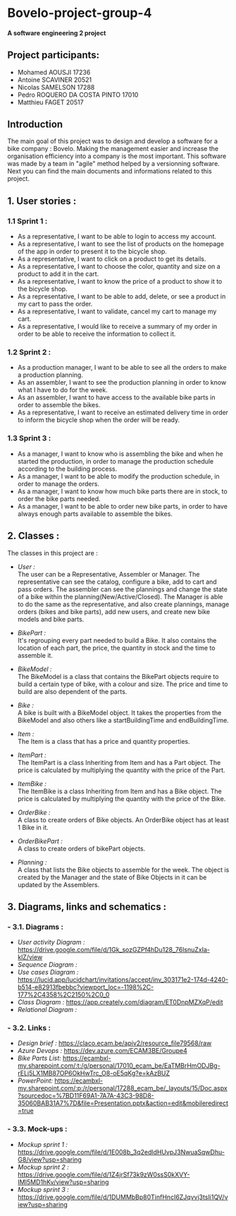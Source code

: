 # **Bovelo-project-group-4** 

#### A software engineering 2 project

## **Project participants:**

- Mohamed AOUSJI 17236
- Antoine SCAVINER 20521
- Nicolas SAMELSON 17288
- Pedro ROQUERO DA COSTA PINTO 17010
- Matthieu FAGET 20517


## **Introduction**

The main goal of this project was to design and develop a software for a bike company : Bovelo.
Making the management easier and increase the organisation efficiency into a company is the most important.
This software was made by a team in "agile" method helped by a versionning software. 
Next you can find the main documents and informations related to this project.

## **1. User stories :**

###  **1.1 Sprint 1 :**  

- As a representative, I want to be able to login to access my account.  
- As a representative, I want to see the list of products on the homepage of the app in order to present it to the bicycle shop.
- As a representative, I want to click on a product to get its details.
- As a representative, I want to choose the color, quantity and size on a product to add it in the cart.
- As a representative, I want to know the price of a product to show it to the bicycle shop.
- As a representative, I want to be able to add, delete, or see a product in my cart to pass the order.
- As a representative, I want to validate, cancel my cart to manage my cart.
- As a representative, I would like to receive a summary of my order in order to be able to receive the information to collect it.

### **1.2 Sprint 2 :**  

- As a production manager, I want to be able to see all the orders to make a production planning.
- As an assembler, I want to see the production planning in order to know what I have to do for the week.
- As an assembler, I want to have access to the available bike parts in order to assemble the bikes.
- As a representative, I want to receive an estimated delivery time in order to inform the bicycle shop when the order will be ready.

###  **1.3 Sprint 3 :**  
-	As a manager, I want to know who is assembling the bike and when he started the production, in order to manage the production schedule according to the building process.
-	As a manager, I want to be able to modify the production schedule, in order to manage the orders.
-	As a manager, I want to know how much bike parts there are in stock, to order the bike parts needed.
-	As a manager, I want to be able to order new bike parts, in order to have always enough parts available to assemble the bikes.

## **2. Classes :**  

The classes in this project are :

- *User :*  
The user can be a Representative, Assembler or Manager. The representative can see the catalog, configure a bike, add to cart and pass orders. The assembler can see the plannings and change the state of a bike within the planning(New/Active/Closed). The Manager is able to do the same as the representative, and also create plannings, manage orders (bikes and bike parts), add new users, and create new bike models and bike parts.

- *BikePart :*  
It's regrouping every part needed to build a Bike. It also contains the location of each part, the price, the quantity in stock and the time to assemble it.

- *BikeModel :*  
The BikeModel is a class that contains the BikePart objects require to build a certain type of bike, with a colour and size. The price and time to build are also dependent of the parts.

- *Bike :*  
A bike is built with a BikeModel object. It takes the properties from the BikeModel and also others like a startBuildingTime and endBuildingTime.

- *Item :*  
The Item is a class that has a price and quantity properties.

- *ItemPart :*  
The ItemPart is a class Inheriting from Item and has a Part object. The price is calculated by multiplying the quantity with the price of the Part.
  
- *ItemBike :*  
The ItemBike is a class Inheriting from Item and has a Bike object. The price is calculated by multiplying the quantity with the price of the Bike.
  
- *OrderBike :*  
A class to create orders of Bike objects. An OrderBike object has at least 1 Bike in it. 

- *OrderBikePart :*  
A class to create orders of bikePart objects.

- *Planning :*  
A class that lists the Bike objects to assemble for the week. The object is created by the Manager and the state of Bike Objects in it can be updated by the Assemblers.



## **3. Diagrams, links and schematics :**  

### - **3.1. Diagrams :**  
- *User activity Diagram :* https://drive.google.com/file/d/1Gk_sozGZPf4hDu128_76lsnuZxIa-klZ/view  
- *Sequence Diagram :*
- *Use cases Diagram :* https://lucid.app/lucidchart/invitations/accept/inv_303171e2-174d-4240-b514-e82913fbebbc?viewport_loc=-1198%2C-177%2C4358%2C2150%2C0_0
- *Class Diagram :* https://app.creately.com/diagram/ET0DnpMZXqP/edit
- *Relational Diagram :*

### - **3.2. Links :**  
- *Design brief :* https://claco.ecam.be/apiv2/resource_file79568/raw
- *Azure Devops :* https://dev.azure.com/ECAM3BE/Groupe4  
- *Bike Parts List:* https://ecambxl-my.sharepoint.com/:t:/g/personal/17010_ecam_be/EaTMBrHmODJBg-rELj5LX1MB87OP6OkHwTrc_O8-oE5qKg?e=kAzBUZ
- *PowerPoint:* https://ecambxl-my.sharepoint.com/:p:/r/personal/17288_ecam_be/_layouts/15/Doc.aspx?sourcedoc=%7BD11F69A1-7A7A-43C3-98D8-35060BAB31A7%7D&file=Presentation.pptx&action=edit&mobileredirect=true


### - **3.3. Mock-ups :**  
- *Mockup sprint 1 :* https://drive.google.com/file/d/1E008b_3q2edldHUvpJ3NwuaSqwDhu-G8/view?usp=sharing
- *Mockup sprint 2 :* https://drive.google.com/file/d/1Z4jrSf73k9zW0ssS0kXVY-IMI5MD1hKv/view?usp=sharing
- *Mockup sprint 3 :* https://drive.google.com/file/d/1DUMMbBp80TinfHncI6ZJqvvj3tsIi1QV/view?usp=sharing



